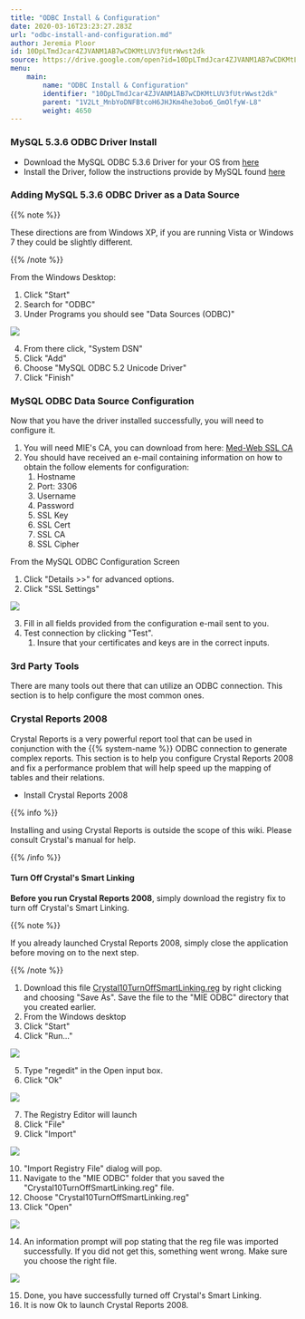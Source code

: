 ```yaml
---
title: "ODBC Install & Configuration"
date: 2020-03-16T23:23:27.283Z
url: "odbc-install-and-configuration.md"
author: Jeremia Ploor
id: 10DpLTmdJcar4ZJVANM1AB7wCDKMtLUV3fUtrWwst2dk
source: https://drive.google.com/open?id=10DpLTmdJcar4ZJVANM1AB7wCDKMtLUV3fUtrWwst2dk
menu:
    main:
        name: "ODBC Install & Configuration"
        identifier: "10DpLTmdJcar4ZJVANM1AB7wCDKMtLUV3fUtrWwst2dk"
        parent: "1V2Lt_MnbYoDNFBtcoH6JHJKm4he3obo6_GmOlfyW-L8"
        weight: 4650
---
```

### MySQL 5.3.6 ODBC Driver Install

* Download the MySQL ODBC 5.3.6 Driver for your OS from [here](http://dev.mysql.com/downloads/connector/odbc/)
* Install the Driver, follow the instructions provide by MySQL found [here](http://dev.mysql.com/doc/connector-odbc/en/connector-odbc-installation-binary-windows.html#connector-odbc-installation-binary-windows-installer)

### Adding MySQL 5.3.6 ODBC Driver as a Data Source

{{% note %}}

These directions are from Windows XP, if you are running Vista or Windows 7 they could be slightly different.

{{% /note %}}




From the Windows Desktop:



1. Click "Start"
2. Search for "ODBC"
3. Under Programs you should see "Data Sources (ODBC)"



![](external_files/5c95e8326b21122b78d8abb0883e921a.png)



4. From there click, "System DSN"
5. Click "Add"
6. Choose "MySQL ODBC 5.2 Unicode Driver"
7. Click "Finish"

### MySQL ODBC Data Source Configuration

Now that you have the driver installed successfully, you will need to configure it.

1. You will need MIE's CA, you can download from here: [Med-Web SSL CA](med-web-ssl-certificate-authority.md)
2. You should have received an e-mail containing information on how to obtain the follow elements for configuration:
    1. Hostname
    2. Port: 3306
    3. Username
    4. Password
    5. SSL Key
    6. SSL Cert
    7. SSL CA
    8. SSL Cipher



From the MySQL ODBC Configuration Screen

1. Click "Details >>" for advanced options.
2. Click "SSL Settings"



![](external_files/c3fa0677bf10b062bd9a256c03058552.png)



3. Fill in all fields provided from the configuration e-mail sent to you.
4. Test connection by clicking "Test".
    1. Insure that your certificates and keys are in the correct inputs.

### 3rd Party Tools

There are many tools out there that can utilize an ODBC connection. This section is to help configure the most common ones.

### Crystal Reports 2008

Crystal Reports is a very powerful report tool that can be used in conjunction with the {{% system-name %}} ODBC connection to generate complex reports. This section is to help you configure Crystal Reports 2008 and fix a performance problem that will help speed up the mapping of tables and their relations.

* Install Crystal Reports 2008

{{% info %}}

Installing and using Crystal Reports is outside the scope of this wiki. Please consult Crystal's manual for help.

{{% /info %}}


#### Turn Off Crystal's Smart Linking

**Before you run Crystal Reports 2008**, simply download the registry fix to turn off Crystal's Smart Linking.

{{% note %}}

If you already launched Crystal Reports 2008, simply close the application before moving on to the next step.

{{% /note %}}


1. Download this file [Crystal10TurnOffSmartLinking.reg](https://miewiki.med-web.com/wiki/images/7/72/Crystal10TurnOffSmartLinking.reg) by right clicking and choosing "Save As". Save the file to the "MIE ODBC" directory that you created earlier.
2. From the Windows desktop
3. Click "Start"
4. Click "Run..."



![](external_files/77d78226f6a611a1b45bfc064f8b2ca0.png)



5. Type "regedit" in the Open input box.
6. Click "Ok"



![](external_files/891e99407cf23ee665dcc7220179a783.png)



7. The Registry Editor will launch
8. Click "File"
9. Click "Import"



![](external_files/e5564ededd360904cd688f7d5ae1b0d6.png)



10. "Import Registry File" dialog will pop.
11. Navigate to the "MIE ODBC" folder that you saved the "Crystal10TurnOffSmartLinking.reg" file.
12. Choose "Crystal10TurnOffSmartLinking.reg"
13. Click "Open"



![](external_files/9527efbec8a37824a6cb72c4c01ae6cc.png)



14. An information prompt will pop stating that the reg file was imported successfully. If you did not get this, something went wrong. Make sure you choose the right file.



![](external_files/c72b766bb4d2a9d8a45eeccf223f70d2.png)



15. Done, you have successfully turned off Crystal's Smart Linking.
16. It is now Ok to launch Crystal Reports 2008.
